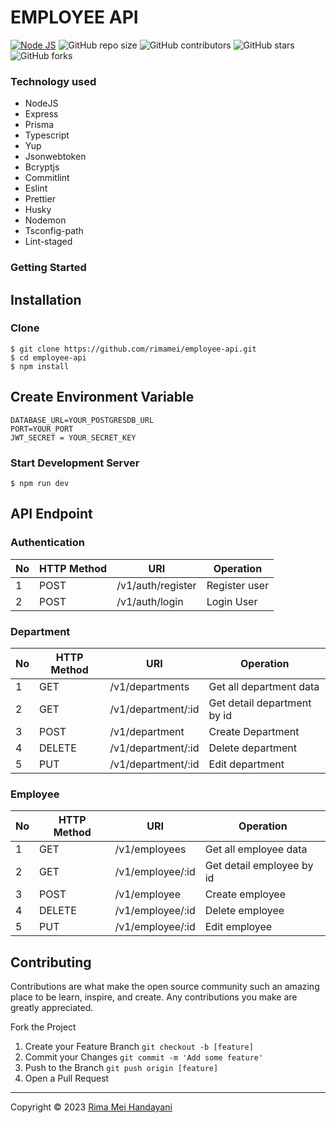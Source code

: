 # EMPLOYEE API

[![Node JS](https://img.shields.io/badge/Dependencies-Express%20JS-green)](https://nodejs.org/en/)
![GitHub repo size](https://img.shields.io/github/repo-size/rimamei/employee-api)
![GitHub contributors](https://img.shields.io/github/contributors/rimamei/employee-api)
![GitHub stars](https://img.shields.io/github/stars/rimamei/employee-api?style=social)
![GitHub forks](https://img.shields.io/github/forks/rimamei/employee-api?style=social)

### Technology used

- NodeJS
- Express
- Prisma
- Typescript
- Yup
- Jsonwebtoken
- Bcryptjs
- Commitlint
- Eslint
- Prettier
- Husky
- Nodemon
- Tsconfig-path
- Lint-staged

### Getting Started

## Installation

### Clone

```
$ git clone https://github.com/rimamei/employee-api.git
$ cd employee-api
$ npm install
```

## Create Environment Variable

```
DATABASE_URL=YOUR_POSTGRESDB_URL
PORT=YOUR_PORT
JWT_SECRET = YOUR_SECRET_KEY
```

### Start Development Server

```
$ npm run dev
```

## API Endpoint

### Authentication

| No  | HTTP Method | URI               | Operation     |
| --- | ----------- | ----------------- | ------------- |
| 1   | POST        | /v1/auth/register | Register user |
| 2   | POST        | /v1/auth/login    | Login User    |

### Department

| No  | HTTP Method | URI                | Operation                   |
| --- | ----------- | ------------------ | --------------------------- |
| 1   | GET         | /v1/departments    | Get all department data     |
| 2   | GET         | /v1/department/:id | Get detail department by id |
| 3   | POST        | /v1/department     | Create Department           |
| 4   | DELETE      | /v1/department/:id | Delete department           |
| 5   | PUT         | /v1/department/:id | Edit department             |

### Employee

| No  | HTTP Method | URI              | Operation                 |
| --- | ----------- | ---------------- | ------------------------- |
| 1   | GET         | /v1/employees    | Get all employee data     |
| 2   | GET         | /v1/employee/:id | Get detail employee by id |
| 3   | POST        | /v1/employee     | Create employee           |
| 4   | DELETE      | /v1/employee/:id | Delete employee           |
| 5   | PUT         | /v1/employee/:id | Edit employee             |

## Contributing

Contributions are what make the open source community such an amazing place to be learn, inspire, and create. Any contributions you make are greatly appreciated.

Fork the Project

1. Create your Feature Branch `git checkout -b [feature]`
2. Commit your Changes `git commit -m 'Add some feature'`
3. Push to the Branch `git push origin [feature]`
4. Open a Pull Request

---

Copyright © 2023 [Rima Mei Handayani](https://github.com/rimamei/)
